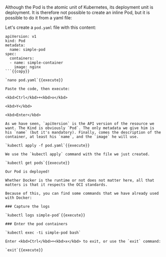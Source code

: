 Although the Pod is the atomic unit of Kubernetes, its deployment unit is deployment. It is therefore not possible to create an inline Pod, but it is possible to do it from a yaml file:

Let's create a `pod.yaml` file with this content:

```
apiVersion: v1
kind: Pod
metadata:
  name: simple-pod
spec:
  containers:
  - name: simple-container
    image: nginx
```{{copy}}

`nano pod.yaml`{{execute}}

Paste the code, then execute:

<kbd>Ctrl</kbd>+<kbd>x</kbd>

<kbd>Y</kbd>

<kbd>Enter</kbd>

As we have seen, `apiVersion` is the API version of the resource we want. The Kind is obviously `Pod`. The only metadata we give him is his `name` (but it's mandatory). Finally, comes the description of the container, at least his `name`, and the `image` he will use.

`kubectl apply -f pod.yaml`{{execute}}

We use the `kubectl apply` command with the file we just created.

`kubectl get pods`{{execute}}

Our Pod is deployed!

Whether Docker is the runtime or not does not matter here, all that matters is that it respects the OCI standards.

Because of this, you can find some commands that we have already used with Docker:

### Capture the logs

`kubectl logs simple-pod`{{execute}}

### Enter the pod containers

`kubectl exec -ti simple-pod bash`

Enter <kbd>Ctrl</kbd>+<kbd>x</kbd> to exit, or use the `exit` command:

`exit`{{execute}}